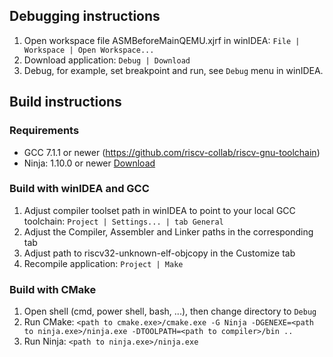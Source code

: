 Debugging instructions
-------------
1. Open workspace file ASMBeforeMainQEMU.xjrf in winIDEA: `File | Workspace | Open Workspace...`
2. Download application: `Debug | Download`
3. Debug, for example, set breakpoint and run, see `Debug` menu in winIDEA.

Build instructions
---------------------------

### Requirements
- GCC 7.1.1 or newer (https://github.com/riscv-collab/riscv-gnu-toolchain)
- Ninja: 1.10.0 or newer [Download](https://github.com/ninja-build/ninja/releases/tag/v1.10.1)

### Build with winIDEA and GCC
1. Adjust compiler toolset path in winIDEA to point to your local GCC toolchain: `Project | Settings... | tab General`
2. Adjust the Compiler, Assembler and Linker paths in the corresponding tab
3. Adjust path to riscv32-unknown-elf-objcopy in the Customize tab
4. Recompile application: `Project | Make`

### Build with CMake
1. Open shell (cmd, power shell, bash, ...), then change directory to `Debug`
2. Run CMake: `<path to cmake.exe>/cmake.exe -G Ninja -DGENEXE=<path to ninja.exe>/ninja.exe -DTOOLPATH=<path to compiler>/bin ..`
3. Run Ninja: `<path to ninja.exe>/ninja.exe`